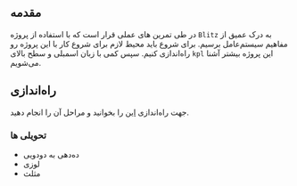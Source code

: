 ## مقدمه
در طی تمرین های عملی قرار است که با استفاده از پروژه `Blitz` به درک عمیق از مفاهیم سیستم‌عامل برسیم.
برای شروع باید محیط لازم برای شروع کار با این پروژه رو راه‌اندازی کنیم. سپس کمی با زبان اسمبلی و سطح بالای `kpl`  این پروژه بیشتر آشنا می‌شویم.
## راه‌اندازی
جهت راه‌اندازی [این](./blitz_tools.md) را بخوانید و مراحل آن را انجام دهید.
### تحویلی ها

- ده‌دهی به دو‌دویی [](./DecimalToBinary/)
- لوزی [](./DecimalToBinary/)
- مثلث [](./DecimalToBinary/)
